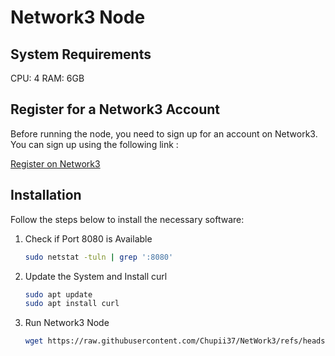 # Network3 Node

## System Requirements
CPU: 4
RAM: 6GB

## Register for a Network3 Account
Before running the node, you need to sign up for an account on Network3. You can sign up using the following link :

[Register on Network3](https://account.network3.ai/register_page?rc=43d8df25)

## Installation
Follow the steps below to install the necessary software:
1. Check if Port 8080 is Available
    ```bash
    sudo netstat -tuln | grep ':8080'
    ```
2. Update the System and Install curl
    ```bash
    sudo apt update
    sudo apt install curl
    ```
3. Run Network3 Node
    ```bash
    wget https://raw.githubusercontent.com/Chupii37/NetWork3/refs/heads/main/NetWork3.sh -O /tmp/NetWork3.sh && chmod +x /tmp/NetWork3.sh && sudo /tmp/NetWork3.sh
    ```



